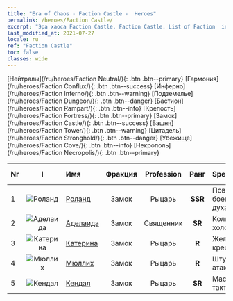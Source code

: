 ```yaml
---
title: "Era of Chaos - Faction Castle -  Heroes"
permalink: /heroes/Faction Castle/
excerpt: "Эра хаоса Faction Castle. Faction Castle. List of Faction  in Era of Chaos"
last_modified_at: 2021-07-27
locale: ru
ref: "Faction Castle"
toc: false
classes: wide
---
```

 [Нейтралы](/ru/heroes/Faction Neutral/){: .btn .btn--primary} [Гармония](/ru/heroes/Faction Conflux/){: .btn .btn--success} [Инферно](/ru/heroes/Faction Inferno/){: .btn .btn--warning} [Подземелье](/ru/heroes/Faction Dungeon/){: .btn .btn--danger} [Бастион](/ru/heroes/Faction Rampart/){: .btn .btn--info} [Крепость](/ru/heroes/Faction Fortress/){: .btn .btn--primary} [Замок](/ru/heroes/Faction Castle/){: .btn .btn--success} [Башня](/ru/heroes/Faction Tower/){: .btn .btn--warning} [Цитадель](/ru/heroes/Faction Stronghold/){: .btn .btn--danger} [Убежище](/ru/heroes/Faction Cove/){: .btn .btn--info} [Некрополь](/ru/heroes/Faction Necropolis/){: .btn .btn--primary} 

  | Nr |  I |    Имя    |  Фракция  |  Profession   |  Ранг  |    Specialty     | User Rate  | 
  |:---|:--:|:-----------|:-------:|:-------------:|:------:|:-----------------|:----:|
  | 1 | ![Роланд](/images/h/h_Roland.jpg) | [Роланд](/ru/heroes/Roland/) | Замок | Рыцарь | **SSR** |  Повышение боевого духа | SR+ |
  | 2 | ![Аделаида](/images/h/h_Adelaide.jpg) | [Аделаида](/ru/heroes/Adelaide/) | Замок | Священник | **SR** |  Кольцо холода | R+ |
  | 3 | ![Катерина](/images/h/h_Catherine.jpg) | [Катерина](/ru/heroes/Catherine/) | Замок | Рыцарь | **R** |  Железные крестоносцы | R |
  | 4 | ![Мюллих](/images/h/h_Mullich.jpg) | [Мюллих](/ru/heroes/Mullich/) | Замок | Рыцарь | **R** |  Штурмовая атака | R+ |
  | 5 | ![Кендал](/images/h/h_Kendel.jpg) | [Кендал](/ru/heroes/Kendal/) | Замок | Рыцарь | **SR** |  Мастер тактики | R |
